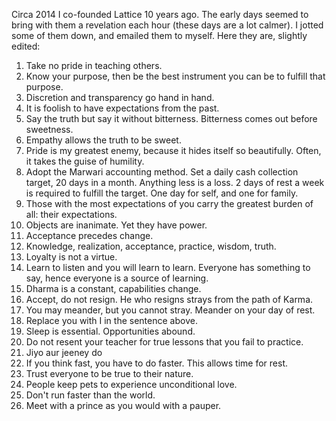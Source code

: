 Circa 2014
I co-founded Lattice 10 years ago. The early days seemed to bring with them a revelation each hour (these days are a lot calmer). I jotted some of them down, and emailed them to myself. Here they are, slightly edited: 

1. Take no pride in teaching others.
2. Know your purpose, then be the best instrument you can be to fulfill that purpose.
3. Discretion and transparency go hand in hand.
4. It is foolish to have expectations from the past.
5. Say the truth but say it without bitterness. Bitterness comes out before sweetness.
6. Empathy allows the truth to be sweet.
7. Pride is my greatest enemy, because it hides itself so beautifully. Often, it takes the guise of humility.
8. Adopt the Marwari accounting method. Set a daily cash collection target, 20 days in a month. Anything less is a loss. 2 days of rest a week is required to fulfill the target. One day for self, and one for family.
9. Those with the most expectations of you carry the greatest burden of all: their expectations.
10. Objects are inanimate. Yet they have power.
11. Acceptance precedes change.
12. Knowledge, realization, acceptance, practice, wisdom, truth.
13. Loyalty is not a virtue.
14. Learn to listen and you will learn to learn. Everyone has something to say, hence everyone is a source of learning.
15. Dharma is a constant, capabilities change.
16. Accept, do not resign. He who resigns strays from the path of Karma.
17. You may meander, but you cannot stray. Meander on your day of rest.
18. Replace you with I in the sentence above.
19. Sleep is essential. Opportunities abound.
20. Do not resent your teacher for true lessons that you fail to practice.
21. Jiyo aur jeeney do
22. If you think fast, you have to do faster. This allows time for rest.
23. Trust everyone to be true to their nature.
24. People keep pets to experience unconditional love.
25. Don't run faster than the world.
26. Meet with a prince as you would with a pauper.
